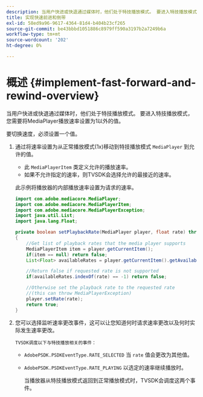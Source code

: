```yaml
---
description: 当用户快进或快退通过媒体时，他们处于特技播放模式。 要进入特技播放模式，您需要将MediaPlayer播放速率设置为1以外的值。
title: 实现快速前进和倒带
exl-id: 58ed9a96-9617-4364-81d4-b404b23cf265
source-git-commit: be43bbbd1051886c8979ff590a3197b2a7249b6a
workflow-type: tm+mt
source-wordcount: '202'
ht-degree: 0%

---
```


# 概述 {#implement-fast-forward-and-rewind-overview}

当用户快进或快退通过媒体时，他们处于特技播放模式。 要进入特技播放模式，您需要将MediaPlayer播放速率设置为1以外的值。

要切换速度，必须设置一个值。

1. 通过将速率设置为从正常播放模式(1x)移动到特技播放模式 `MediaPlayer` 到允许的值。

   * 此 `MediaPlayerItem` 类定义允许的播放速率。
   * 如果不允许指定的速率，则TVSDK会选择允许的最接近的速率。

   此示例将播放器的内部播放速率设置为请求的速率。

   ```java
   import com.adobe.mediacore.MediaPlayer; 
   import com.adobe.mediacore.MediaPlayerItem; 
   import com.adobe.mediacore.MediaPlayerException; 
   import java.util.List; 
   import java.lang.Float; 
   
   private boolean setPlaybackRate(MediaPlayer player, float rate) throws MediaPlayerException  
   { 
       //Get list of playback rates that the media player supports 
       MediaPlayerItem item = player.getCurrentItem(); 
       if(item == null) return false; 
       List<Float> availableRates = player.getCurrentItem().getAvailablePlaybackRates(); 
   
       //Return false if requested rate is not supported 
       if(availableRates.indexOf(rate) == -1) return false; 
   
       //Otherwise set the playback rate to the requested rate  
       //(this can throw MediaPlayerException) 
       player.setRate(rate); 
       return true; 
   }
   ```

1. 您可以选择监听速率更改事件，这可以让您知道何时请求速率更改以及何时实际发生速率更改。

       TVSDK调度以下与特技播放相关的事件：
   
   * `AdobePSDK.PSDKEventType.RATE_SELECTED` 当 `rate` 值会更改为其他值。

   * `AdobePSDK.PSDKEventType.RATE_PLAYING` 以选定的速率继续播放时。

      当播放器从特技播放模式返回到正常播放模式时，TVSDK会调度这两个事件。
